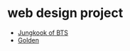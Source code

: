 # web design project
<ul>
  <li><a href="Jungkook.html/index.html" target="_blank">Jungkook of BTS</a></li>
  <li><a href="index.html/index.html" target="_blank">Golden</a></li>
</ul>